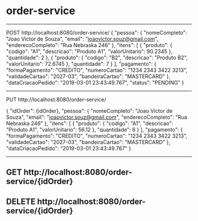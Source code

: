 # order-service

-------------------------------------------------------
POST
http://localhost:8080/order-service/
{
    "pessoa": {
        "nomeCompleto": "Joao Victor de Souza",
        "email": "joaovictor.souz@gmail.com",
        "enderecoCompleto": "Rua Nebraska 246"
    },
    "itens": [
        {
            "produto": {
                "codigo": "A1",
                "descricao": "Produto A1",
                "valorUnitario": 90.2345
            },
            "quantidade": 2
        },
        {
            "produto": {
                "codigo": "B2",
                "descricao": "Produto B2",
                "valorUnitario": 72.6745
            },
            "quantidade": 7
        }
    ],
    "pagamento": {
        "formaPagamento": "CREDITO",
        "numeroCartao": "1234 2343 3422 3213",
        "validadeCartao": "2027-03",
        "bandeiraCartao": "MASTERCARD"
    },
    "dataCriacaoPedido": "2019-03-01 23:43:49.767",
    "status": "PENDING"
}

-------------------------------------------------------
PUT
http://localhost:8080/order-service/

{
	"idOrder": {idOrder},
    "pessoa": {
        "nomeCompleto": "Joao Victor de Souza",
        "email": "joaovictor.souz@gmail.com",
        "enderecoCompleto": "Rua Nebraska 246"
    },
    "itens": [
        {
            "produto": {
                "codigo": "A1",
                "descricao": "Produto A1",
                "valorUnitario": 56.12
            },
            "quantidade": 6
        }
    ],
    "pagamento": {
        "formaPagamento": "CREDITO",
        "numeroCartao": "1234 2343 3422 3213",
        "validadeCartao": "2027-03",
        "bandeiraCartao": "MASTERCARD"
    },
    "dataCriacaoPedido": "2019-03-01 23:43:49.767"
}

-------------------------------------------------------
GET
http://localhost:8080/order-service/{idOrder}
-------------------------------------------------------
DELETE
http://localhost:8080/order-service/{idOrder}
-------------------------------------------------------
